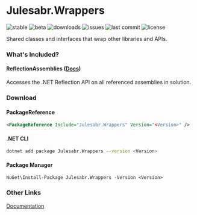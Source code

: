 # Julesabr.Wrappers

![stable](https://img.shields.io/circleci/build/github/julesabr/Wrappers/main?label=stable&style=plastic&token=0b65d58eac53981b0a7f23471be9115c08b278f0)
![beta](https://img.shields.io/circleci/build/github/julesabr/Wrappers/beta?label=beta&style=plastic&token=0b65d58eac53981b0a7f23471be9115c08b278f0)
![downloads](https://img.shields.io/nuget/dt/Julesabr.Wrappers?style=plastic)
![issues](https://img.shields.io/github/issues/julesabr/Wrappers?style=plastic)
![last commit](https://img.shields.io/github/last-commit/julesabr/Wrappers/beta?style=plastic)
![license](https://img.shields.io/github/license/julesabr/Wrappers?color=blue&style=plastic)

Shared classes and interfaces that wrap other libraries and APIs.

### What's Included?
#### ReflectionAssemblies ([Docs](https://wrappers.julesabr.dev/api/Julesabr.Wrappers.IReflectionAssemblies.html))
Accesses the .NET Reflection API on all referenced assemblies in solution.

### Download
#### PackageReference
```xml
<PackageReference Include="Julesabr.Wrappers" Version="<Version>" />
```
#### .NET CLI
```bash
dotnet add package Julesabr.Wrappers --version <Version>
```
#### Package Manager
```
NuGet\Install-Package Julesabr.Wrappers -Version <Version>
```

### Other Links
[Documentation](https://wrappers.julesabr.dev)
